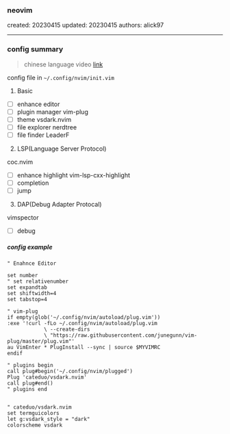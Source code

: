 ### neovim

created: 20230415 updated: 20230415 authors: alick97

---

### config summary
> chinese language video [link](https://www.bilibili.com/video/BV1dL411V75t/?spm_id_from=333.999.list.card_archive.click&vd_source=2bf89a23205d9491c209f4bc75e62b14)

config file in ```~/.config/nvim/init.vim```

1. Basic
  - [ ] enhance editor
  - [ ] plugin manager vim-plug
  - [ ] theme vsdark.nvim
  - [ ] file explorer nerdtree
  - [ ] file finder LeaderF

  2. LSP(Language Server Protocol)

  coc.nvim
  - [ ] enhance highlight vim-lsp-cxx-highlight
  - [ ] completion
  - [ ] jump

  3. DAP(Debug Adapter Protocal)

  vimspector
  - [ ] debug 

  ##### config example
  ```
" Enahnce Editor

set number
" set relativenumber
set expandtab
set shiftwidth=4
set tabstop=4

" vim-plug
if empty(glob('~/.config/nvim/autoload/plug.vim'))
  :exe '!curl -fLo ~/.config/nvim/autoload/plug.vim
              \ --create-dirs
              \ "https://raw.githubusercontent.com/junegunn/vim-plug/master/plug.vim"'
  au VimEnter * PlugInstall --sync | source $MYVIMRC
endif

" plugins begin
call plug#begin('~/.config/nvim/plugged')
  Plug 'cateduo/vsdark.nvim'
call plug#end()
" plugins end


" cateduo/vsdark.nvim
set termguicolors
let g:vsdark_style = "dark"
colorscheme vsdark
  ```

